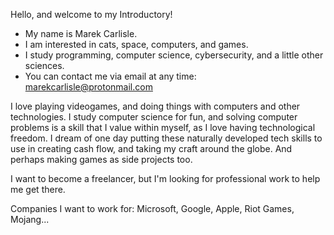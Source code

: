 Hello, and welcome to my Introductory!

- My name is Marek Carlisle.
- I am interested in cats, space, computers, and games. 
- I study programming, computer science, cybersecurity, and a little other sciences.
- You can contact me via email at any time: marekcarlisle@protonmail.com

I love playing videogames, and doing things with computers and other technologies. I study computer science for fun, and solving computer problems is a skill that I value within myself, as I love having technological freedom. I dream of one day putting these naturally developed tech skills to use in creating cash flow, and taking my craft around the globe. And perhaps making games as side projects too.

I want to become a freelancer, but I'm looking for professional work to help me get there.

Companies I want to work for: Microsoft, Google, Apple, Riot Games, Mojang...


<!---
Note from GitHub: 
Marek-MC/Marek-MC is a ✨ special ✨ repository because its `README.md` (this file) appears on your GitHub profile.
You can click the Preview link to take a look at your changes.
--->
